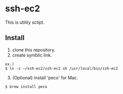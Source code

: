 # ssh-ec2
This is utility sctipt.

## Install
1. clone this repository.
2. create symblic link.
```
ex.)
$ ln -s ~/ssh-ec2/ssh-ec2.sh /usr/local/bin/ssh-ec2
```
3. (Optional) install 'peco' for Mac.
```
$ brew install peco
```
